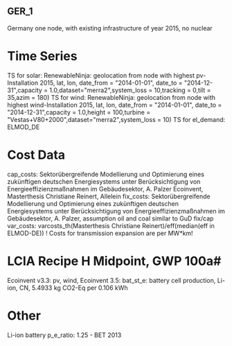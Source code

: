 ## GER_1 ##
Germany one node,  with existing infrastructure of year 2015, no nuclear

# Time Series #
TS for solar: RenewableNinja: geolocation from node with highest pv-Installation 2015, lat, lon, date_from = "2014-01-01", date_to = "2014-12-31",capacity = 1.0,dataset="merra2",system_loss = 10,tracking = 0,tilt = 35,azim = 180)
TS for wind: RenewableNinja: geolocation from node with highest wind-Installation 2015, lat, lon, date_from = "2014-01-01", date_to = "2014-12-31",capacity = 1.0,height = 100,turbine = "Vestas+V80+2000",dataset="merra2",system_loss = 10)
TS for el_demand: ELMOD_DE

# Cost Data #
cap_costs: Sektorübergreifende Modellierung und Optimierung eines zukünftigen deutschen Energiesystems unter Berücksichtigung von Energieeffizienzmaßnahmen im Gebäudesektor, A. Palzer Ecoinvent,
Masterthesis Christiane Reinert,
Allelein
fix_costs: Sektorübergreifende Modellierung und Optimierung eines zukünftigen deutschen Energiesystems unter Berücksichtigung von Energieeffizienzmaßnahmen im Gebäudesektor, A. Palzer, assumption oil and coal similar to GuD fix/cap
var_costs: varcosts_th(Masterthesis Christiane Reinert)/eff(median(eff in ELMOD-DE))
! Costs for transmission expansion are per MW*km!

# LCIA Recipe H Midpoint, GWP 100a#
Ecoinvent v3.3:
pv, wind,
Ecoinvent 3.5:
bat_st_e: battery cell production, Li-ion, CN, 5.4933 kg CO2-Eq per 0.106 kWh

# Other #
Li-ion battery p_e_ratio: 1.25 - BET 2013
